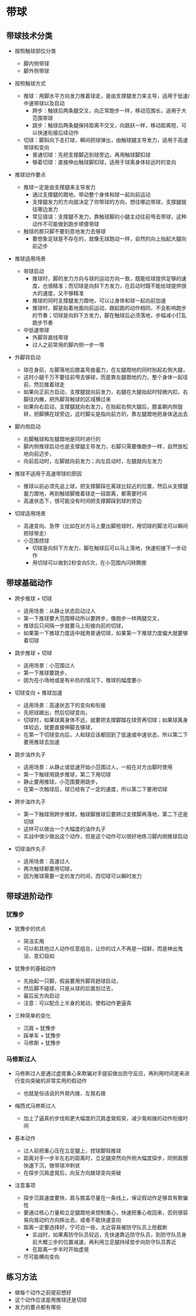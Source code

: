 # 带球

## 带球技术分类

- 按照触球部位分类
  - 脚内侧带球
  - 脚外侧带球

- 按照触球方式
  - 推球：用脚水平方向发力推着球走，是由支撑腿发力来主导，适用于低速/中速带球以及启动
    - 跨步：触球后两条腿交叉，向正常跑步一样，移动范围长，适用于大范围带球
    - 跳步：触球后两条腿保持距离不交叉，向跳跃一样，移动距离短，可以快速衔接后续动作
  - 切球：脚斜向下击打球，瞬间把球弹出，由触球腿主导发力，适用于高速带球和变向
    - 普通切球：先把支撑脚迈到球旁边，再用触球脚扣球
    - 够着切球：直接伸出触球脚扣球，适用于球离身体较远时的变向

- 推球动作要点
  - 推球一定是由支撑腿来主导发力
    - 通过支撑腿的蹬地，带动整个身体和球一起向前运动
    - 支撑腿发力的方向就决定了你带球的方向，想往哪边带球，支撑腿就往哪边发力
    - 常见错误：支撑腿不发力，靠触球脚的小腿主动往前甩去带球，这种动作不可能做到跑步顺便带球
  - 触球的那只脚不要刻意地发力去够球
    - 要想象足球是不存在的，就像无球跑动一样，自然的向上抬起大腿向前迈步

- 推球适用场景
  - 带球启动
    - 推球时，脚的发力方向与球的运动方向一致，既能给球提供足够的速度，也很精准；而切球是向斜下方发力，在启动时既不能给球提供很大的速度，又不够精准
    - 推球的同时支撑腿发力蹬地，可以让身体和球一起向前加速
    - 推球时，脚是贴着地面向前运动，跟起跑的动作相同，不会影响跑步的节奏；切球是向斜下方发力，脚在触球后必须落地，步幅减小打乱跑步节奏
  - 中低速带球
    - 外脚背直线带球
    - 过人之前常用的脚内侧一步一带

- 外脚背启动
  - 球在身前，左脚落地后膝盖弯曲蓄力，在左腿蹬地的同时抬起右侧大腿，
  - 这时小腿千万不要往前甩去够球，而是靠左腿蹬地的力，整个身体一起往前，然后推着球走
  - 如果向正前方启动，支撑腿就向前发力，右腿在大腿抬起时轻微内扣，右脚往内撇，把外脚背触球的区域横过来
  - 如果向右启动，支撑腿就向右发力，在抬起右侧大腿后，膝盖朝内侧旋转，把脚横在球旁边，这时脚尖是指向前方的，靠左腿蹬地把身体送出去

- 脚内侧启动
  - 右脚触球和左腿蹬地是同时进行的
  - 脚内侧推球启动也是支撑腿主导发力，右脚只需要像跑步一样，自然放松地向前迈步，
  - 向前启动时，左脚就向前发力；向左启动时，左腿就向左发力

- 推球不适用于高速带球的原因
  - 推球以前必须先追上球，把支撑脚踩在离球比较近的位置，然后从支撑腿蓄力蹬地，再到触球脚推着球走一段距离，都需要时间
  - 高速状态下，很可能没有时间把支撑脚踩到球的旁边

- 切球适用场景
  - 高速变向、急停（比如在对方马上要出脚抢球时，用切球的脚法可以瞬间把球带走）
  - 小范围控球
    - 切球是向斜下方发力，脚在触球后可以马上落地，快速衔接下一步动作
    - 用切球可以做到2秒变向5次，在小范围内闪转腾挪

## 带球基础动作

- 跨步推球 + 切球
  - 适用场景：从静止状态启动过人
  - 第一下推球要大范围移动所以要跨步，像跑步一样两腿交叉，
  - 推球后只间隔一步就要马上衔接向前的切球，
  - 如果第一下推球力度适中就用普通切球，如果第一下推球力度偏大就要够着切球

- 跳步推球 + 切球
  - 适用场景：小范围过人
  - 第一下推球要跳步，
  - 因为在小场地或是有补防的情况下，推球的幅度要小

- 切球变向 + 推球加速
  - 适用场景：高速状态下的变向和衔接
  - 先把球踢出，然后切球变向，
  - 切球时，如果球离身体不远，就要把支撑脚踏在球旁再切球；如果球离身体较远，就要直接伸脚去够球，
  - 在第一下切球变向后，人和球应该都回到了低速或中速状态，所以第二下要用推球去加速

- 跳步油炸丸子
  - 适用场景：从静止或低速开始小范围过人，一般在对方出脚时使用
  - 第一下触球用跳步推球，第二下用切球
  - 静止要用推球，小范围要用跳步，
  - 在第一次触球后，球已经有了一定的速度，所以第二下要用切球

- 跨步油炸丸子
  - 第一下触球用跨步推球，触球脚推球后要跨过支撑脚再落地，第二下还是切球
  - 这样可以做出一个大幅度的油炸丸子
  - 实战中很少做出这个动作，但是这个动作可以很好地练习脚内侧推球启动

- 切球油炸丸子
  - 适用场景：高速过人
  - 两次触球都要用切球，
  - 因为推球需要一定的发力时间，而切球可以瞬时发力

## 带球进阶动作

### 犹豫步

- 犹豫步的优点
  - 简洁实用
  - 可以和其他过人动作任意组合，让你的过人不再是一招鲜，而是神出鬼没、变幻自如

- 犹豫步的基础动作
  - 先抬起一只脚，假装要用外脚背趟球启动，
  - 然后脚不碰球，只是从球的后面划过去，
  - 最后反方向启动
  - 注意：可以配合上半身的晃动，使假动作更逼真

- 三种简单的变化
  - 沉肩 + 犹豫步
  - 踩单车 + 犹豫步
  - 马修斯 + 犹豫步

### 马修斯过人

- 马修斯过人是通过虚晃重心来欺骗对手提前做出防守反应，再利用时间差来进行变向突破的非常实用的假动作
  - 也就是俗话说的外晃内拨、左晃右拨

- 梅西式马修斯过人
  - 加上了逼真的步伐和更大幅度的沉肩虚晃假突，减少晃和拨的动作衔接时间

- 基本动作
  - 过人前把重心压在立足腿上，控球脚轻推球
  - 距离对手一步半左右的距离时，立足腿突然向外侧大幅度探步，同侧肩膀快速下沉，做带球冲刺状
  - 在探步沉肩虚晃后，向反方向拨球变向突破

- 注意事项
  - 探步沉肩速度要快，肩与膝盖尽量在一条线上，保证假动作足够具有欺骗性
  - 要通过核心力量和立足腿蹬地来控制重心，快速把重心收回来，否则很容易向晃动的方向摔出去，或者不能快速变向
  - 距离一定要选择好，宁可远一些，太近容易被防守队员上抢截断
    - 实战时，如果离防守队员较远，先快速靠近防守队员，到防守队员身前大概三步的位置减速，再利用立足腿持续垫步向防守队员靠近
    - 在距离一步半时开始虚晃
  - 尽可能横向变向

## 练习方法

- 做每个动作之前提前想好
- 这个动作应该是用推球还是切球
- 发力的要点都有哪些
